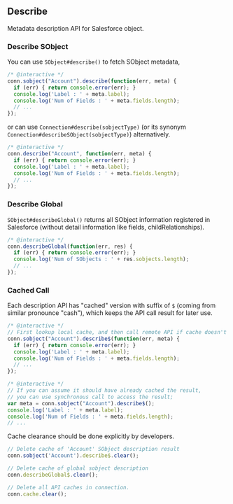 ---
---

## Describe

Metadata description API for Salesforce object.

### Describe SObject

You can use `SObject#describe()` to fetch SObject metadata,

```javascript
/* @interactive */
conn.sobject("Account").describe(function(err, meta) {
  if (err) { return console.error(err); }
  console.log('Label : ' + meta.label);
  console.log('Num of Fields : ' + meta.fields.length);
  // ...
});
```

or can use `Connection#describe(sobjectType)` (or its synonym `Connection#describeSObject(sobjectType)`) alternatively.

```javascript
/* @interactive */
conn.describe("Account", function(err, meta) {
  if (err) { return console.error(err); }
  console.log('Label : ' + meta.label);
  console.log('Num of Fields : ' + meta.fields.length);
  // ...
});
```

### Describe Global

`SObject#describeGlobal()` returns all SObject information registered in Salesforce (without detail information like fields, childRelationships).

```javascript
/* @interactive */
conn.describeGlobal(function(err, res) {
  if (err) { return console.error(err); }
  console.log('Num of SObjects : ' + res.sobjects.length);
  // ...
});
```

### Cached Call

Each description API has "cached" version with suffix of `$` (coming from similar pronounce "cash"), which keeps the API call result for later use.

```javascript
/* @interactive */
// First lookup local cache, and then call remote API if cache doesn't exist.
conn.sobject("Account").describe$(function(err, meta) {
  if (err) { return console.error(err); }
  console.log('Label : ' + meta.label);
  console.log('Num of Fields : ' + meta.fields.length);
  // ...
});
```

```javascript
/* @interactive */
// If you can assume it should have already cached the result,
// you can use synchronous call to access the result;
var meta = conn.sobject("Account").describe$();
console.log('Label : ' + meta.label);
console.log('Num of Fields : ' + meta.fields.length);
// ...
```

Cache clearance should be done explicitly by developers.

```javascript
// Delete cache of 'Account' SObject description result
conn.sobject('Account').describe$.clear();
```

```javascript
// Delete cache of global sobject description
conn.describeGlobal$.clear();
```

```javascript
// Delete all API caches in connection.
conn.cache.clear();
```

